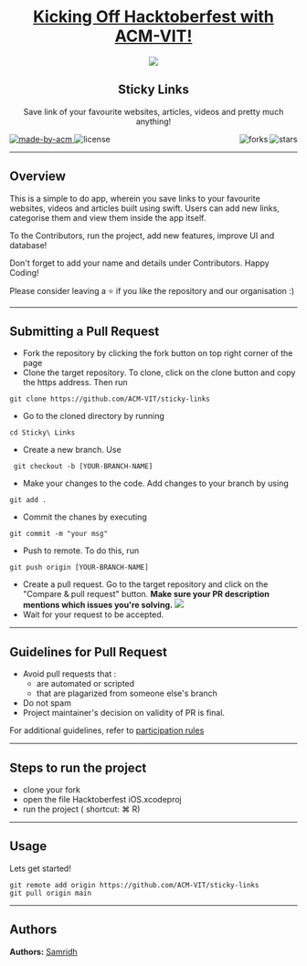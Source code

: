 <h1 align="center"><a href="https://organize.mlh.io/participants/events/4390-kickstarting-hacktoberfest-with-acm-vit">Kicking Off Hacktoberfest with ACM-VIT!</a></h1>
<p align="center">
<img src="https://user-images.githubusercontent.com/52633729/135446856-ed1de284-c21a-4932-bd70-b4eae149c49c.png">
</p>

<h2 align="center"> Sticky Links </h2>

<p align="center"> 
Save link of your favourite websites, articles, videos and pretty much anything!
</p>

<p>
  <a href="https://acmvit.in/" target="_blank">
    <img alt="made-by-acm" src="https://img.shields.io/badge/MADE%20BY-ACM%20VIT-blue?style=for-the-badge" />
  </a>
  <img alt="license" src="https://img.shields.io/badge/License-MIT-green.svg?style=for-the-badge" />
    <!-- Uncomment the below line to add the license badge. Make sure the right license badge is reflected. -->
    <!-- <img alt="license" src="https://img.shields.io/badge/License-MIT-green.svg?style=for-the-badge" /> -->
<!--     <!-- forks/stars/tech stack in the form of badges from https://shields.io/ -->
    <img alt="stars" src="https://img.shields.io/github/stars/ACM-VIT/sticky-links?style=social" align="right"/> 
    <img alt="forks" src="https://img.shields.io/github/forks/ACM-VIT/sticky-links?style=social" align="right"/>   
</p>
</p>

---
## Overview

This is a simple to do app, wherein you save links to your favourite websites, videos and articles built using swift. Users can add new links, categorise them and view them inside the app itself.

To the Contributors, run the project, add new features, improve UI and database!

Don't forget to add your name and details under Contributors. Happy Coding!

Please consider leaving a ⭐ if you like the repository and our organisation :)


---
## Submitting a Pull Request

 * Fork the repository by clicking the fork button on top right corner of the page
 * Clone the target repository. To clone, click on the clone button and copy the https address. Then run 
 <pre><code>git clone https://github.com/ACM-VIT/sticky-links</code></pre>
* Go to the cloned directory by running 
<pre><code>cd Sticky\ Links  </code></pre>
* Create a new branch. Use 
<pre><code> git checkout -b [YOUR-BRANCH-NAME]</code></pre>
* Make your changes to the code. Add changes to your branch by using 
<pre><code>git add .</code></pre>
* Commit the chanes by executing
<pre><code>git commit -m "your msg"</code></pre>
* Push to remote. To do this, run 
<pre><code>git push origin [YOUR-BRANCH-NAME]</code></pre>
* Create a pull request. Go to the target repository and click on the "Compare & pull request" button. **Make sure your PR description mentions which issues you're solving.**
<img src="https://drive.google.com/u/1/uc?id=1f9JKAR-kRvCRGxIs_SAvegaYDPx53T9G&export=download"></img>
* Wait for your request to be accepted. 

---
## Guidelines for Pull Request

<!-- general guidelines here -->
  * Avoid pull requests that :
      * are automated or scripted
      * that are plagarized from someone else's branch
  * Do not spam
  * Project maintainer's decision on validity of PR is final.

  For additional guidelines, refer to [participation rules](https://hacktoberfest.digitalocean.com/details#rules)

---

## Steps to run the project

<!-- steps to run the app -->
  * clone your fork
  * open the file Hacktoberfest iOS.xcodeproj
  * run the project ( shortcut: ⌘ R)
---


## Usage
<!-- How To, Features, Installation etc. as subheadings in this section. example-->

Lets get started!
```console
git remote add origin https://github.com/ACM-VIT/sticky-links
git pull origin main
```

---
## Authors

**Authors:** 
[Samridh](https://github.com/Samridh29)
<!-- [author1's name](link to their github profile), [author2's name](link to their github profile) .. -->  
<!-- **Contributors:** <!-- Generate contributors list using this link - https://contributors-img.web.app/preview -->
<!-- <a href="https://github.com/ACM-VIT/sticky-links/graphs/contributors">
  <img src="https://contributors-img.web.app/image?repo=ACM-VIT/iOS-Feature-Park" />
</a> --> 

